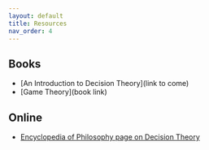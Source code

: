 ```yaml
---
layout: default
title: Resources
nav_order: 4
---
```


## Books

* [An Introduction to Decision Theory](link to come)
* [Game Theory](book link)

## Online

* [Encyclopedia of Philosophy page on Decision Theory](https://plato.stanford.edu/entries/decision-theory/)
